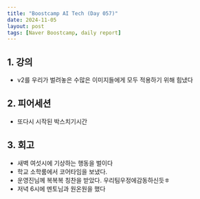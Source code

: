 ```yaml
---
title: "Boostcamp AI Tech (Day 057)"
date: 2024-11-05
layout: post
tags: [Naver Boostcamp, daily report]
---
```

## 1. 강의
- v2를 우리가 벌려놓은 수많은 이미지들에게 모두 적용하기 위해 힘냈다

## 2. 피어세션
- 또다시 시작된 박스치기시간

## 3. 회고
- 새벽 여섯시에 기상하는 행동을 벌이다
- 학교 소학룸에서 코어타임을 보냈다.
- 운영진님께 복복복 칭찬을 받았다. 우리팀우정에감동하신듯ㅎ
- 저녁 6시에 멘토님과 원온원을 했다